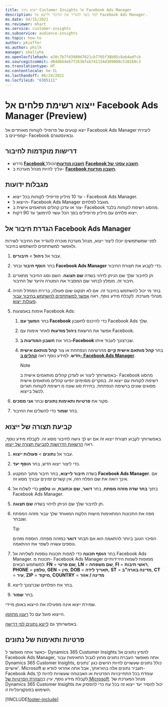 ```yaml
---
title: ייצוא נתוני Customer Insights אל Facebook Ads Manager
description: למד כיצד להגדיר את החיבור ולייצא אל Facebook Ads Manager.
ms.date: 04/15/2021
ms.reviewer: mhart
ms.service: customer-insights
ms.subservice: audience-insights
ms.topic: how-to
author: pkieffer
ms.author: philk
manager: shellyha
ms.openlocfilehash: e20c7b7fd3989d7621cb7765f38b85c8ab4adfcb
ms.sourcegitcommit: d84d664e67f263bfeb741154d309088c5101b9c3
ms.translationtype: HT
ms.contentlocale: he-IL
ms.lasthandoff: 06/24/2021
ms.locfileid: "6305111"
---
```

# <a name="export-segments-list-to-facebook-ads-manager-preview"></a>ייצוא רשימת פלחים אל Facebook Ads Manager‏ (Preview)

ייצא קטעים של פרופילי לקוחות מאוחדים אל Facebook Ads Manager ליצירת קמפיינים ב- Facebook ובאינסטגרם.

## <a name="prerequisites-for-connection"></a>דרישות מוקדמות לחיבור

- נדרש [**Facebook חשבון מודעות**](https://www.facebook.com/business/learn/lessons/step-by-step-ads-manager-account)הכולל [**Facebook חשבון עסקי של**](https://business.facebook.com/).
- עליך להיות מנהל מערכת ב- [**Facebook חשבון מודעות**](https://www.facebook.com/business/learn/lessons/step-by-step-ads-manager-account).

## <a name="known-limitations"></a>מגבלות ידועות

- עד 10 מיליון פריפילי לקוחות בכל ייצוא - Facebook Ads Manager.
- הייצוא ל- Facebook Ads Manager מוגבל לפלחים.
- צור או עדכן קהלים מותאמים אישית ב- Facebook מהסוג *רשימת לקוחות* בלבד.
- ייצוא פלחים עם מיליון פרופילים בסך הכל עשוי להימשך עד 90 דקות.

## <a name="set-up-connection-to-facebook-ads-manager"></a>הגדרת חיבור אל Facebook Ads Manager

לפני שמשתמשים יוכלו ליצור ייצוא, מנהל מערכת מוכרח להגדיר את החיבור לשירות ולאפשר למשתתפים להשתמש בחיבור.

1. עבור אל **ניהול** > **חיבורים**.

1. בחר **הוסף חיבור** ובחר **Facebook Ads Manager** כדי לקבוע את תצורת החיבור.

1. תן לחיבור שלך שם הניתן לזיהוי בשדה **שם תצוגה**. השם וסוג החיבור מתארים חיבור זה. מומלץ לבחור שם המסביר את המטרה והיעד של החיבור.

1. בחר מי יכול להשתמש בחיבור זה. אם לא תנקוט שום פעולה, ברירת המחדל תהיה מנהלי מערכת. לקבלת מידע נוסף, ראה [אפשר למשתתפים להשתמש בחיבור עבור פעולות ייצוא](connections.md#allow-contributors-to-use-a-connection-for-exports).

1. אימות באמצעות Facebook Ads: 

   1. בחר **המשך עם Facebook** כדי להיכנס לחשבון Facebook Ads שלך.

   1. אפשר את הרשאת **ניהול מודעות** לאחר אימות עם Facebook.

   1. בחר את **חשבון המודעות ב-Facebook** שברצונך לעבוד איתו.

   1. בחר **קהל מותאם אישית קיים** מהרשימה הנפתחת או צור **קהל מותאם אישית חדש**. למידע נוסף ראה [**קהלים ב- Facebook Ads Manager**](https://www.facebook.com/business/help/744354708981227?id=2469097953376494).
      > [!NOTE]
      > באפשרותך ליצור או לעדכן קהלים מותאמים אישית ב- Facebook מהסוג *רשימת לקוחות* עם ייצוא זה. במקרים מסוימים יופיעו קהלים מותאמים אישית מסוגים שונים ברשימה הנפתחת. בחירת סוג שונה מ *רשימת לקוחות* תגרום לכשל בייצוא. 

1. סקור את **פרטיות ותאימות נתונים** ובחר **אני מסכים**.

1. בחר **שמור** כדי להשלים את החיבור.

## <a name="configure-an-export"></a>קביעת תצורה של ייצוא

באפשרותך לקבוע תצורת ייצוא זה אם יש לך גישה לחיבור מסוג זה. לקבלת מידע נוסף, ראה [הרשאות הדרושות לקביעת תצורה של ייצוא](export-destinations.md#set-up-a-new-export).

1. עבור אל **נתונים** > **פעולות ייצוא**.

1. כדי ליצור ייצוא חדש, בחר **הוסף יעד**. 

1. בשדה **חיבור לייצוא**, בחר חיבור מתוך המקטע **Facebook Ads Manager**. אם אינך רואה את שם הפלח הזה, אין קשרים זמינים עבורך מסוג זה.

1. בתוך **בחר שדה מזהה מפתח**, בחר **דואר**, **שם וכתובת**, או **טלפון** כדי לשלוח אל Facebook Ads Manager. 

1. תן לחיבור שלך שם הניתן לזיהוי בשדה **שם תצוגה**.

1. מפה את התכונות המתאימות מישות הלקוח המאוחד שלך עבור מזהה המפתח שנבחר.
   > [!TIP]
   > הסיכוי הטוב ביותר להתאמה הוא אם תבחר **דואר** כמזהה מפתח. הוספת מזהים נוספים עשויה לשפר את ההתאמה.

1. בחר **הוסף תכונה** כדי למפות תכונות נוספות לשליחה אל Facebook Ads Manager. תכונות מ- Facebook Ads Manager ממופות לשמות הידידותיים למשתמש הבאים: **FN** = **שם פרטי**, **LN** = **שם משפחה**, **FI** = **ראשי תיבות**, **PHONE** = **טלפון**, **GEN** = **מין**, **DOB** = **תאריך לידה**, **ST** = **מדינה בארה"ב**, **CT** = **עיר**, **ZIP** = **מיקוד**, **COUNTRY** = **מדינה / אזור**

1. בחר את הפלחים שברצונך לייצא.

1. בחר **שמור**.

שמירת ייצוא אינה מפעילה את הייצוא באופן מיידי.

הייצוא פועל עם כל [רענון מתוזמן](system.md#schedule-tab). 

באפשרותך גם [לייצא נתונים לפי דרישה](export-destinations.md#run-exports-on-demand). 

## <a name="data-privacy-and-compliance"></a>פרטיות ותאימות של נתונים

כאשר אתה מאפשר ל- Dynamics 365 Customer Insights להפיץ נתונים אל Facebook Ads Manager, אתה מאפשר העברת נתונים מחוץ לגבול התאימות עבור Dynamics 365 Customer Insights, כולל נתונים שעשויים להיות רגישים כגון 'נתונים אישיים'. Microsoft תעביר נתונים אלה בהוראתך, אבל אתה אחראי לוודא ש- Facebook Adsעומדת בכל התחייבויות הפרטיות או האבטחה שעשויות להיות לך. לקבלת מידע נוסף, עיין ב[הצהרת הפרטיות של Microsoft](https://go.microsoft.com/fwlink/?linkid=396732).
מנהל המערכת של Dynamics 365 Customer Insights יכול להסיר יעד ייצוא זה בכל עת כדי להפסיק את השימוש בפונקציונליות זו.


[!INCLUDE[footer-include](../includes/footer-banner.md)]
